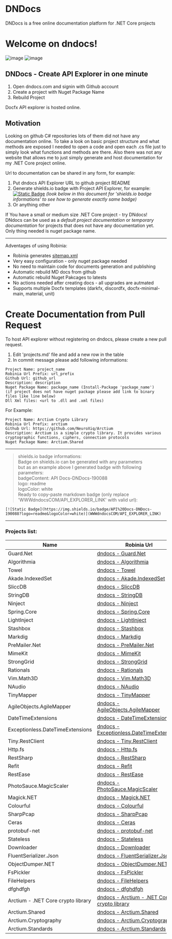 # DNDocs
DNDocs is a free online documentation platform for .NET Core projects

# Welcome on dndocs!

![image](https://github.com/NeuroXiq/DNDocs/assets/19374897/aea11b69-e457-4917-81ad-5e51c66c4dc0)
![image](https://github.com/NeuroXiq/DNDocs/assets/19374897/c13881bd-a747-4c0e-b4a9-1a6923a852ba)

## DNDocs - Create API Explorer in one minute

1. Open dndocs.com and signin with Github account
2. Create a project with Nuget Package Name
3. Rebuild Project

Docfx API explorer is hosted online.

## Motivation
Looking on github C# repositories lots of them did  not have any documentation online. To take a look on basic project structure
and what methods are exposed I needed to open a code and open each .cs file just to simply look what functions and methods are there.
Also there was not any website that allows me to just simply generate and host documentation for my .NET Core project online.

Url to documentation can be shared in any form, for example:
1. Put dndocs API Explorer URL to github project README 
2. Generate shields.io badge with Project API Explorer, for example: [![Static Badge](https://img.shields.io/badge/API%20Docs-DNDocs-190088?logo=readme&logoColor=white)](https://dndocs.com/d/arctium/api/Arctium.Standards.Connection.Tls.Tls13.API.Tls13ClientConfig.html) _(look below in this document for 'shields.io badge informations' to see how to generate exactly same badge)_
3. Or anything other

If You have a small or medium size .NET Core project - try DNdocs!\
DNdocs can be used as a *default project documentation* or *temporary documentation* for projects that does not have  any documentation yet.\
Only thing  needed is nuget package name.

---

Adventages of using Robinia:
- Robinia generates [sitemap.xml](https://dndocs.com/api/other/sitemaps/sitemap.xml)
- Very easy configuration - only nuget package needed
- No need to maintain code for documents generation and publishing
- Automatic rebuild MD docs from github
- Automatic rebuild Nuget Pakcages to latests
- No actions needed after creating docs - all upgrades are autmated
- Supports multiple Docfx templates (darkfx, discordfx, docfx-minimal-main, material, unit)

# Create Documentation from Pull Request
To host API explorer without registering on dndocs, please create a new pull request.
1. Edit 'projects.md' file and add a new row in the  table
2. In  commit  message please add following informations:

```
Project Name: project_name
Robinia Url Prefix: url_prefix
Github Url: github_url
Description: description
Nuget Package Name: package_name (Install-Package 'package_name')
(if project does not have nuget package please add link to binary files like line below)
Dll Xml files: <url to .dll and .xml files)
```

For Example:

```
Project Name: Arctium Crypto Library
Robinia Url Prefix: arctium
Github Url: https://github.com/NeuroXiq/Arctium
Description: Arctium is a simple crypto library. It provides various cryptographic functions, ciphers, connection protocols
Nuget Package Name: Arctium.Shared
```

---
> shields.io badge informations:\
> Badge on shields.io can be generated with any parameters\
> but as an example above I generated badge with following parameters:\
> badgeContent: API Docs-DNDocs-190088\
> logo: readme\
> logoColor: white\
> Ready to copy-paste markdown badge (only replace 'WWWdndocsCOM/API_EXPLORER_LINK' with valid url):

```
[![Static Badge](https://img.shields.io/badge/API%20Docs-DNDocs-190088?logo=readme&logoColor=white)](WWWdndocsCOM/API_EXPLORER_LINK)
```

---
### Projects list:

|Name|Robinia Url|Github|
|-|-|-|
|Guard.Net|[dndocs - Guard.Net](https://www.dndocs.com/d/guardnet/api/index.html)| [Github](Guard.Net)|
|Algorithmia|[dndocs - Algorithmia](https://www.dndocs.com/d/algorithmi/api/index.html)| [Github](https://github.com/SolutionsDesign/Algorithmia)|
|Towel |[dndocs - Towel ](https://www.dndocs.com/d/towel/api/index.html)| [Github](https://github.com/ZacharyPatten/Towel)|
|Akade.IndexedSet|[dndocs - Akade.IndexedSet](https://www.dndocs.com/d/akadeinde/api/index.html)| [Github](https://github.com/akade/Akade.IndexedSet)|
|SliccDB|[dndocs - SliccDB](https://www.dndocs.com/d/sliccdb/api/index.html)| [Github](https://github.com/pmikstacki/SliccDB)|
|StringDB|[dndocs - StringDB](https://www.dndocs.com/d/stringdb/api/index.html)| [Github](https://github.com/SirJosh3917/StringDB)|
|Ninject|[dndocs - Ninject](https://www.dndocs.com/d/ninject/api/index.html)| [Github](https://github.com/ninject/ninject)|
|Spring.Core|[dndocs - Spring.Core](https://www.dndocs.com/d/springcor/api/index.html)| [Github](https://github.com/spring-projects/spring-net)|
|LightInject |[dndocs - LightInject ](https://www.dndocs.com/d/lightinjec/api/index.html)| [Github](https://github.com/seesharper/LightInject)|
|Stashbox |[dndocs - Stashbox ](https://www.dndocs.com/d/stashbox/api/index.html)| [Github](https://github.com/z4kn4fein/stashbox)|
|Markdig |[dndocs - Markdig ](https://www.dndocs.com/d/markdig/api/index.html)| [Github](https://github.com/xoofx/markdig)|
|PreMailer.Net|[dndocs - PreMailer.Net](https://www.dndocs.com/d/premailer/api/index.html)| [Github](https://github.com/milkshakesoftware/PreMailer.Net)|
|MimeKit |[dndocs - MimeKit ](https://www.dndocs.com/d/mimekit/api/index.html)| [Github](https://github.com/jstedfast/MimeKit)|
|StrongGrid |[dndocs - StrongGrid ](https://www.dndocs.com/d/stronggrid/api/index.html)| [Github](https://github.com/Jericho/StrongGrid)|
|Rationals|[dndocs - Rationals](https://www.dndocs.com/d/rationals/api/index.html)| [Github](https://github.com/tompazourek/Rationals)|
|Vim.Math3D |[dndocs - Vim.Math3D ](https://www.dndocs.com/d/vimmathd/api/index.html)| [Github](https://github.com/vimaec/math3d)|
|NAudio |[dndocs - NAudio ](https://www.dndocs.com/d/naudio/api/index.html)| [Github](https://github.com/naudio/NAudio)|
|TinyMapper |[dndocs - TinyMapper ](https://www.dndocs.com/d/tinymapper/api/index.html)| [Github](https://github.com/TinyMapper/TinyMapper)|
|AgileObjects.AgileMapper|[dndocs - AgileObjects.AgileMapper](https://www.dndocs.com/d/agileobjec/api/index.html)| [Github](https://github.com/agileobjects/AgileMapper)|
|DateTimeExtensions|[dndocs - DateTimeExtensions](https://www.dndocs.com/d/datetimeex/api/index.html)| [Github](https://github.com/joaomatossilva/DateTimeExtensions)|
|Exceptionless.DateTimeExtensions|[dndocs - Exceptionless.DateTimeExtensions](https://www.dndocs.com/d/exceptionl/api/index.html)| [Github](https://github.com/exceptionless/Exceptionless.DateTimeExtensions)|
|Tiny.RestClient|[dndocs - Tiny.RestClient](https://www.dndocs.com/d/tinyrestc/api/index.html)| [Github](https://github.com/jgiacomini/Tiny.RestClient)|
|Http.fs|[dndocs - Http.fs](https://www.dndocs.com/d/httpfs/api/index.html)| [Github](https://github.com/haf/Http.fs)|
|RestSharp |[dndocs - RestSharp ](https://www.dndocs.com/d/restsharp/api/index.html)| [Github](https://github.com/restsharp/RestSharp)|
|Refit |[dndocs - Refit ](https://www.dndocs.com/d/refit/api/index.html)| [Github](https://github.com/reactiveui/refit)|
|RestEase |[dndocs - RestEase ](https://www.dndocs.com/d/restease/api/index.html)| [Github](https://github.com/canton7/RestEase)|
|PhotoSauce.MagicScaler|[dndocs - PhotoSauce.MagicScaler](https://www.dndocs.com/d/photosauce/api/index.html)| [Github](https://github.com/saucecontrol/PhotoSauce)|
|Magick.NET|[dndocs - Magick.NET](https://www.dndocs.com/d/magicknet/api/index.html)| [Github](https://github.com/dlemstra/Magick.NET)|
|Colourful |[dndocs - Colourful ](https://www.dndocs.com/d/colourful/api/index.html)| [Github](https://github.com/tompazourek/Colourful)|
|SharpPcap |[dndocs - SharpPcap ](https://www.dndocs.com/d/sharppcap/api/index.html)| [Github](https://github.com/dotpcap/sharppcap)|
|Ceras |[dndocs - Ceras ](https://www.dndocs.com/d/ceras/api/index.html)| [Github](https://github.com/rikimaru0345/Ceras)|
|protobuf-net|[dndocs - protobuf-net](https://www.dndocs.com/d/protobufn/api/index.html)| [Github](https://github.com/protobuf-net/protobuf-net)|
|Stateless |[dndocs - Stateless ](https://www.dndocs.com/d/stateless/api/index.html)| [Github](https://github.com/dotnet-state-machine/stateless)|
|Downloader |[dndocs - Downloader ](https://www.dndocs.com/d/downloader/api/index.html)| [Github](https://github.com/bezzad/Downloader)|
|FluentSerializer.Json|[dndocs - FluentSerializer.Json](https://www.dndocs.com/d/fluentseri/api/index.html)| [Github](https://github.com/Marvin-Brouwer/FluentSerializer#readme)|
|ObjectDumper.NET|[dndocs - ObjectDumper.NET](https://www.dndocs.com/d/objectdump/api/index.html)| [Github](https://github.com/thomasgalliker/ObjectDumper)|
|FsPickler |[dndocs - FsPickler ](https://www.dndocs.com/d/fspickler/api/index.html)| [Github](https://github.com/mbraceproject/FsPickler)|
|FileHelpers |[dndocs - FileHelpers ](https://www.dndocs.com/d/filehelper/api/index.html)| [Github](https://www.nuget.org/packages/FileHelpers/)|
|dfghdfgh|[dndocs - dfghdfgh](https://www.dndocs.com/d/dfghdfgh/api/index.html)| [Github](dfgh)|
|Arctium - .NET Core crypto library|[dndocs - Arctium - .NET Core crypto library](https://www.dndocs.com/d/arctium/api/index.html)| [Github](https://github.com/NeuroXiq/Arctium)|
|Arctium.Shared|[dndocs - Arctium.Shared](https://www.dndocs.com/d/arctium-shared/api/index.html)| [Github](https://github.com/NeuroXiq/Arctium)|
|Arctium.Cryptography|[dndocs - Arctium.Cryptography](https://www.dndocs.com/d/arctium-cryptography/api/index.html)| [Github](https://github.com/NeuroXiq/Arctium)|
|Arctium.Standards|[dndocs - Arctium.Standards](https://www.dndocs.com/d/arctium-standards/api/index.html)| [Github](https://github.com/NeuroXiq/Arctium)|
